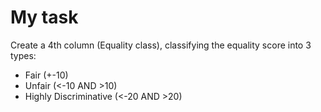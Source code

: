 # My task
Create a 4th column (Equality class), classifying the equality score into 3 types: <br />
  * Fair (+-10) <br />
  * Unfair (<-10 AND >10) <br />
  * Highly Discriminative (<-20 AND >20) <br />
